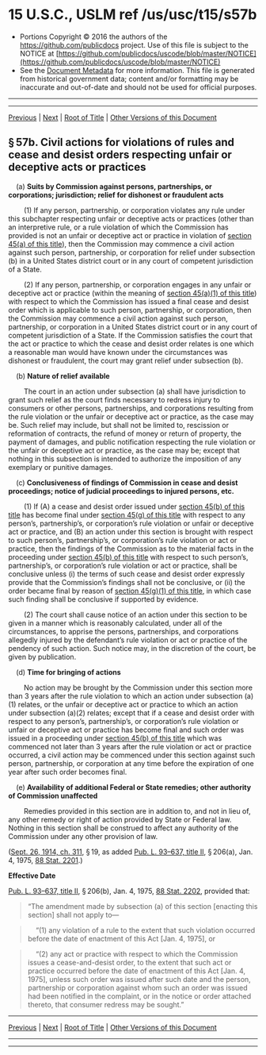 ---
---

# 15 U.S.C., USLM ref /us/usc/t15/s57b

* Portions Copyright © 2016 the authors of the https://github.com/publicdocs project.
  Use of this file is subject to the NOTICE at [https://github.com/publicdocs/uscode/blob/master/NOTICE](https://github.com/publicdocs/uscode/blob/master/NOTICE)
* See the [Document Metadata](././../../../../..//README.md) for more information.
  This file is generated from historical government data; content and/or formatting may be inaccurate and out-of-date and should not be used for official purposes.

----------
----------

[Previous](./../../../../..//us/usc/t15/ch2/schI/m__us_usc_t15_s57a–1.md) | [Next](./../../../../..//us/usc/t15/ch2/schI/m__us_usc_t15_s57b–1.md) | [Root of Title](./../../../../../) | [Other Versions of this Document](https://publicdocs.github.io/go/links?ns=uslm&ref=%2Fus%2Fusc%2Ft15%2Fs57b)

## § 57b. Civil actions for violations of rules and cease and desist orders respecting unfair or deceptive acts or practices

    (a) __Suits by Commission against persons, partnerships, or corporations; jurisdiction; relief for dishonest or fraudulent acts__ 

        (1) If any person, partnership, or corporation violates any rule under this subchapter respecting unfair or deceptive acts or practices (other than an interpretive rule, or a rule violation of which the Commission has provided is not an unfair or deceptive act or practice in violation of [section 45(a) of this title][/us/usc/t15/s45/a]), then the Commission may commence a civil action against such person, partnership, or corporation for relief under subsection (b) in a United States district court or in any court of competent jurisdiction of a State.

        (2) If any person, partnership, or corporation engages in any unfair or deceptive act or practice (within the meaning of [section 45(a)(1) of this title][/us/usc/t15/s45/a/1]) with respect to which the Commission has issued a final cease and desist order which is applicable to such person, partnership, or corporation, then the Commission may commence a civil action against such person, partnership, or corporation in a United States district court or in any court of competent jurisdiction of a State. If the Commission satisfies the court that the act or practice to which the cease and desist order relates is one which a reasonable man would have known under the circumstances was dishonest or fraudulent, the court may grant relief under subsection (b).

    (b) __Nature of relief available__ 

        The court in an action under subsection (a) shall have jurisdiction to grant such relief as the court finds necessary to redress injury to consumers or other persons, partnerships, and corporations resulting from the rule violation or the unfair or deceptive act or practice, as the case may be. Such relief may include, but shall not be limited to, rescission or reformation of contracts, the refund of money or return of property, the payment of damages, and public notification respecting the rule violation or the unfair or deceptive act or practice, as the case may be; except that nothing in this subsection is intended to authorize the imposition of any exemplary or punitive damages.

    (c) __Conclusiveness of findings of Commission in cease and desist proceedings; notice of judicial proceedings to injured persons, etc.__ 

        (1) If (A) a cease and desist order issued under [section 45(b) of this title][/us/usc/t15/s45/b] has become final under [section 45(g) of this title][/us/usc/t15/s45/g] with respect to any person’s, partnership’s, or corporation’s rule violation or unfair or deceptive act or practice, and (B) an action under this section is brought with respect to such person’s, partnership’s, or corporation’s rule violation or act or practice, then the findings of the Commission as to the material facts in the proceeding under [section 45(b) of this title][/us/usc/t15/s45/b] with respect to such person’s, partnership’s, or corporation’s rule violation or act or practice, shall be conclusive unless (i) the terms of such cease and desist order expressly provide that the Commission’s findings shall not be conclusive, or (ii) the order became final by reason of [section 45(g)(1) of this title][/us/usc/t15/s45/g/1], in which case such finding shall be conclusive if supported by evidence.

        (2) The court shall cause notice of an action under this section to be given in a manner which is reasonably calculated, under all of the circumstances, to apprise the persons, partnerships, and corporations allegedly injured by the defendant’s rule violation or act or practice of the pendency of such action. Such notice may, in the discretion of the court, be given by publication.

    (d) __Time for bringing of actions__ 

        No action may be brought by the Commission under this section more than 3 years after the rule violation to which an action under subsection (a)(1) relates, or the unfair or deceptive act or practice to which an action under subsection (a)(2) relates; except that if a cease and desist order with respect to any person’s, partnership’s, or corporation’s rule violation or unfair or deceptive act or practice has become final and such order was issued in a proceeding under [section 45(b) of this title][/us/usc/t15/s45/b] which was commenced not later than 3 years after the rule violation or act or practice occurred, a civil action may be commenced under this section against such person, partnership, or corporation at any time before the expiration of one year after such order becomes final.

    (e) __Availability of additional Federal or State remedies; other authority of Commission unaffected__ 

        Remedies provided in this section are in addition to, and not in lieu of, any other remedy or right of action provided by State or Federal law. Nothing in this section shall be construed to affect any authority of the Commission under any other provision of law.

([Sept. 26, 1914, ch. 311][/us/act/1914-09-26/ch311], § 19, as added [Pub. L. 93–637, title II][/us/pl/93/637/tII], § 206(a), Jan. 4, 1975, [88 Stat. 2201][/us/stat/88/2201].)

 __Effective Date__ 

[Pub. L. 93–637, title II][/us/pl/93/637/tII], § 206(b), Jan. 4, 1975, [88 Stat. 2202][/us/stat/88/2202], provided that: 

> “The amendment made by subsection (a) of this section \[enacting this section\] shall not apply to—

>     “(1) any violation of a rule to the extent that such violation occurred before the date of enactment of this Act \[Jan. 4, 1975\], or

>     “(2) any act or practice with respect to which the Commission issues a cease-and-desist order, to the extent that such act or practice occurred before the date of enactment of this Act \[Jan. 4, 1975\], unless such order was issued after such date and the person, partnership or corporation against whom such an order was issued had been notified in the complaint, or in the notice or order attached thereto, that consumer redress may be sought.”

----------

[Previous](./../../../../..//us/usc/t15/ch2/schI/m__us_usc_t15_s57a–1.md) | [Next](./../../../../..//us/usc/t15/ch2/schI/m__us_usc_t15_s57b–1.md) | [Root of Title](./../../../../../) | [Other Versions of this Document](https://publicdocs.github.io/go/links?ns=uslm&ref=%2Fus%2Fusc%2Ft15%2Fs57b)

----------
----------

[/us/usc/t15/s45/a]: https://publicdocs.github.io/go/links?ns=uslm&ref=%2Fus%2Fusc%2Ft15%2Fs45%2Fa
[/us/usc/t15/s45/a/1]: https://publicdocs.github.io/go/links?ns=uslm&ref=%2Fus%2Fusc%2Ft15%2Fs45%2Fa%2F1
[/us/usc/t15/s45/b]: https://publicdocs.github.io/go/links?ns=uslm&ref=%2Fus%2Fusc%2Ft15%2Fs45%2Fb
[/us/usc/t15/s45/g]: https://publicdocs.github.io/go/links?ns=uslm&ref=%2Fus%2Fusc%2Ft15%2Fs45%2Fg
[/us/usc/t15/s45/b]: https://publicdocs.github.io/go/links?ns=uslm&ref=%2Fus%2Fusc%2Ft15%2Fs45%2Fb
[/us/usc/t15/s45/g/1]: https://publicdocs.github.io/go/links?ns=uslm&ref=%2Fus%2Fusc%2Ft15%2Fs45%2Fg%2F1
[/us/usc/t15/s45/b]: https://publicdocs.github.io/go/links?ns=uslm&ref=%2Fus%2Fusc%2Ft15%2Fs45%2Fb
[/us/act/1914-09-26/ch311]: https://publicdocs.github.io/go/links?ns=uslm&ref=%2Fus%2Fact%2F1914-09-26%2Fch311
[/us/pl/93/637/tII]: https://publicdocs.github.io/go/links?ns=uslm&ref=%2Fus%2Fpl%2F93%2F637%2FtII
[/us/stat/88/2201]: https://publicdocs.github.io/go/links?ns=uslm&ref=%2Fus%2Fstat%2F88%2F2201
[/us/pl/93/637/tII]: https://publicdocs.github.io/go/links?ns=uslm&ref=%2Fus%2Fpl%2F93%2F637%2FtII
[/us/stat/88/2202]: https://publicdocs.github.io/go/links?ns=uslm&ref=%2Fus%2Fstat%2F88%2F2202


